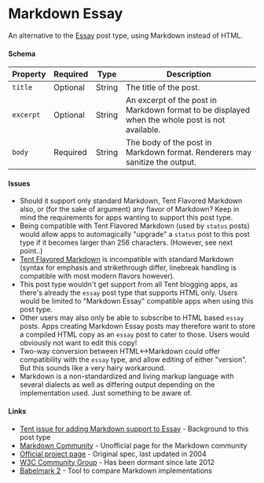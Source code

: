 # Markdown Essay

An alternative to the [Essay](https://tent.io/docs/post-types#essay) post type, using Markdown instead of HTML.


#### Schema

| Property | Required | Type | Description |
| -------- | -------- | ---- | ----------- |
| `title` | Optional | String | The title of the post. |
| `excerpt` | Optional | String | An excerpt of the post in Markdown format to be displayed when the whole post is not available. |
| `body` | Required | String | The body of the post in Markdown format. Renderers may sanitize the output. |

#### Issues

- Should it support only standard Markdown, Tent Flavored Markdown also, or (for the sake of argument) any flavor of Markdown? Keep in mind the requirements for apps wanting to support this post type.
- Being compatible with Tent Flavored Markdown (used by `status` posts) would allow apps to automagically "upgrade" a `status` post to this post type if it becomes larger than 256 characters. (However, see next point..)
- [Tent Flavored Markdown](https://tent.io/docs/post-types#markdown) is incompatible with standard Markdown (syntax for emphasis and strikethrough differ, linebreak handling is compatible with most modern flavors however).
- This post type wouldn't get support from all Tent blogging apps, as there's already the `essay` post type that supports HTML only. Users would be limited to "Markdown Essay" compatible apps when using this post type.
- Other users may also only be able to subscribe to HTML based `essay` posts. Apps creating Markdown Essay posts may therefore want to store a compiled HTML copy as an `essay` post to cater to those. Users would obviously not want to edit this copy!
- Two-way conversion between HTML<->Markdown could offer compatibility with the `essay` type, and allow editing of either "version". But this sounds like a very hairy workaround.
- Markdown is a non-standardized and living markup language with several dialects as well as differing output depending on the implementation used. Just something to be aware of.

#### Links

- [Tent issue for adding Markdown support to Essay](https://github.com/tent/tent.io/issues/200) - Background to this post type
- [Markdown Community](http://markdown.github.io/) - Unofficial page for the Markdown community
- [Official project page](http://daringfireball.net/projects/markdown) - Original spec, last updated in 2004
- [W3C Community Group](http://www.w3.org/community/markdown/) - Has been dormant since late 2012
- [Babelmark 2](http://johnmacfarlane.net/babelmark2/) - Tool to compare Markdown implementations
